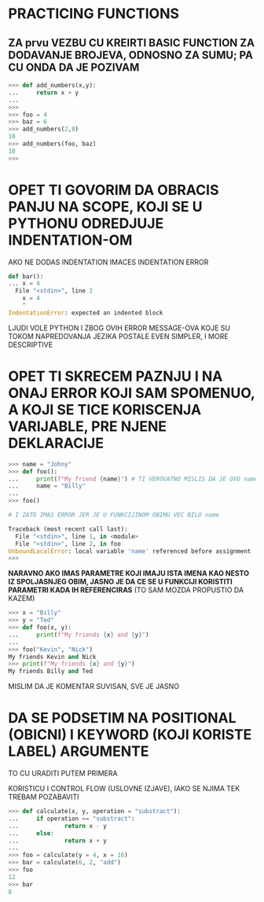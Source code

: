 # PRACTICING FUNCTIONS

## ZA prvu VEZBU CU KREIRTI BASIC FUNCTION ZA DODAVANJE BROJEVA, ODNOSNO ZA SUMU; PA CU ONDA DA JE POZIVAM

```py
>>> def add_numbers(x,y):
...     return x + y
... 
>>> 
>>> foo = 4
>>> baz = 6
>>> add_numbers(2,8)
10
>>> add_numbers(foo, baz)
10
>>> 
```

# OPET TI GOVORIM DA OBRACIS PANJU NA SCOPE, KOJI SE U PYTHONU ODREDJUJE INDENTATION-OM

AKO NE DODAS INDENTATION IMACES INDENTATION ERROR

```py
def bar():
... x = 4
  File "<stdin>", line 2
    x = 4
    ^
IndentationError: expected an indented block
```

LJUDI VOLE PYTHON I ZBOG OVIH ERROR MESSAGE-OVA KOJE SU TOKOM NAPREDOVANJA JEZIKA POSTALE EVEN SIMPLER, I MORE DESCRIPTIVE

# OPET TI SKRECEM PAZNJU I NA ONAJ ERROR KOJI SAM SPOMENUO, A KOJI SE TICE KORISCENJA VARIJABLE, PRE NJENE DEKLARACIJE

```py
>>> name = "Johny"
>>> def foo():
...     print(f"My friend {name}") # TI VEROVATNO MISLIS DA JE OVO name IZ SPOLASNJEG OBIMA (ALI NIJE TAKO)
...     name = "Billy"
... 
>>> foo()

# I ZATO IMAS ERROR JER JE U FUNKCIJINOM OBIMU VEC BILO name

Traceback (most recent call last):
  File "<stdin>", line 1, in <module>
  File "<stdin>", line 2, in foo
UnboundLocalError: local variable 'name' referenced before assignment
>>> 
```

**NARAVNO AKO IMAS PARAMETRE KOJI IMAJU ISTA IMENA KAO NESTO IZ SPOLJASNJEG OBIM, JASNO JE DA CE SE U FUNKCIJI KORISTITI PARAMETRI KADA IH REFERENCIRAS** (TO SAM MOZDA PROPUSTIO DA KAZEM)

```py
>>> x = "Billy"
>>> y = "Ted"
>>> def foo(x, y):
...     print(f"My friends {x} and {y}")
... 
>>> foo("Kevin", "Nick")
My friends Kevin and Nick
>>> print(f"My friends {x} and {y}")
My friends Billy and Ted
```

MISLIM DA JE KOMENTAR SUVISAN, SVE JE JASNO

# DA SE PODSETIM NA POSITIONAL (OBICNI) I KEYWORD (KOJI KORISTE LABEL) ARGUMENTE

TO CU URADITI PUTEM PRIMERA

KORISTICU I CONTROL FLOW (USLOVNE IZJAVE), IAKO SE NJIMA TEK TREBAM POZABAVITI

```py
>>> def calculate(x, y, operation = "substract"):
...     if operation == "substract":
...             return x - y
...     else:
...             return x + y
... 
>>> foo = calculate(y = 4, x = 16)
>>> bar = calculate(6, 2, "add")
>>> foo
12
>>> bar
8
```
